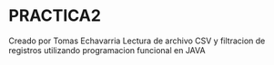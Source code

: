 # PRACTICA2
Creado por Tomas Echavarria
Lectura de archivo CSV y filtracion de registros utilizando programacion funcional en JAVA
